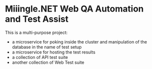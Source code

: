 # Miiingle.NET Web QA Automation and Test Assist
This is a multi-purpose project:
- a microservice for poking inside the cluster and manipulation of the database in the name of test setup
- a microservice for hosting the test results
- a collection of API test suite
- another collection of Web Test suite

